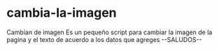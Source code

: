 # cambia-la-imagen
Cambian de imagen
Es un pequeño script para cambiar la imagen de la pagina y el texto de acuerdo a los datos que agreges
--SALUDOS--

